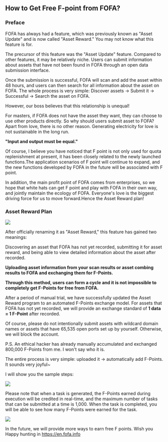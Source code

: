 ## How to Get Free F-point from FOFA?

### Preface

FOFA has always had a feature, which was previously known as "Asset Update" and is now called "Asset Reward." You may not know what this feature is for.

The precursor of this feature was the "Asset Update" feature. Compared to other features, it may be relatively niche. Users can submit information about assets that have not been found in FOFA through an open data submission interface. 

Once the submission is successful, FOFA will scan and add the asset within 48 hours, and users can then search for all information about the asset on FOFA. The whole process is very simple: Discover assets → Submit it → Successful → Search the asset on FOFA.

However, our boss believes that this relationship is unequal! 

For masters, if FOFA does not have the asset they want, they can choose to use other products directly. So why should users submit asset to FOFA? Apart from love, there is no other reason. Generating electricity for love is not sustainable in the long run.

__"Input and output must be equal."__

Of course, I believe you have noticed that F point is not only used for quota replenishment at present, it has been closely related to the newly launched functions.The application scenarios of F point will continue to expand, and the new functions developed by FOFA in the future will be associated with F point. 

In addition, the main profit point of FOFA comes from enterprises, so we hope that white hats can get F point and play with FOFA in their own way, and jointly maintain the ecology of FOFA. Everyone's love is the biggest driving force for us to move forward.Hence the Asset Reward plan!

### Asset Reward Plan

![](https://s3.bmp.ovh/imgs/2023/05/10/39b00c07dfde3018.png)

After officially renaming it as "Asset Reward," this feature has gained two meanings:

Discovering an asset that FOFA has not yet recorded, submitting it for asset reward, and being able to view detailed information about the asset after recorded.


__Uploading asset information from your scan results or asset combing results to FOFA and exchanging them for F-Points.__

__Through this method, users can form a cycle and it is not impossible to completely get F-Points for free from FOFA.__


After a period of manual trial, we have successfully updated the Asset Reward program to an automated F-Points exchange model. For assets that FOFA has not yet recorded, we will provide an exchange standard of __1 data = 1 F-Point__ after recorded.

Of course, please do not intentionally submit assets with wildcard domain names or assets that have 65,535 open ports set up by yourself. Otherwise, we will block the account.

P.S. An ethical hacker has already manually accumulated and exchanged 800,000 F-Points from me. I won't say who it is.

The entire process is very simple: uploaded it → automatically add F-Points. It sounds very joyful~

I will show you the sample steps:

![](https://s3.bmp.ovh/imgs/2023/05/10/c2087ad2c6c54979.gif)

Please note that when a task is generated, the F-Points earned during execution will be credited in real-time, and the maximum number of tasks that can be submitted at a time is 1,000. When the task is completed, you will be able to see how many F-Points were earned for the task.

![](https://s3.bmp.ovh/imgs/2023/05/10/74cb7b1a559adbc8.png)

In the future, we will provide more ways to earn free F points. Wish you Happy hunting in https://en.fofa.info

